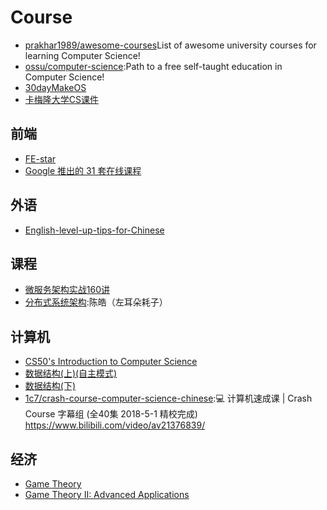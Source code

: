 # Course

* [prakhar1989/awesome-courses](https://github.com/prakhar1989/awesome-courses)List of awesome university courses for learning Computer Science!
* [ossu/computer-science](https://github.com/ossu/computer-science):Path to a free self-taught education in Computer Science!
* [30dayMakeOS](git@github.com:yourtion/30dayMakeOS.git)
* [卡梅隆大学CS课件](http://www.cs.cmu.edu/~aada/courses/15251f16/www/schedule.html)

## 前端

* [FE-star](https://github.com/FE-star)
* [Google 推出的 31 套在线课程](https://chinagdg.org/2015/12/google-%E6%8E%A8%E5%87%BA%E7%9A%84-31-%E5%A5%97%E5%9C%A8%E7%BA%BF%E8%AF%BE%E7%A8%8B/)

## 外语

* [English-level-up-tips-for-Chinese](https://byoungd.gitbooks.io/english-level-up-tips-for-chinese/content/)

## 课程

* [微服务架构实战160讲]()
* [分布式系统架构]():陈皓（左耳朵耗子）

## 计算机

* [CS50's Introduction to Computer Science](https://www.edx.org/course/cs50s-introduction-computer-science-harvardx-cs50x)
* [数据结构(上)(自主模式)](http://www.xuetangx.com/courses/course-v1:TsinghuaX+30240184+sp/about)
* [数据结构(下)](http://www.xuetangx.com/courses/course-v1:TsinghuaX+30240184_2X+sp)
* [1c7/crash-course-computer-science-chinese](https://github.com/1c7/crash-course-computer-science-chinese):💻 计算机速成课 | Crash Course 字幕组 (全40集 2018-5-1 精校完成) https://www.bilibili.com/video/av21376839/

## 经济

* [Game Theory](https://www.coursera.org/learn/game-theory-1)
* [Game Theory II: Advanced Applications](https://www.coursera.org/learn/game-theory-2)

